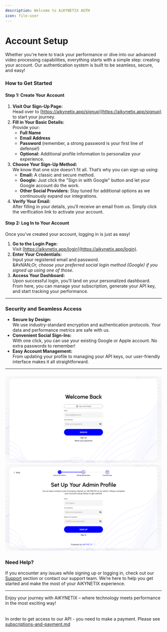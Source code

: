 ```yaml
---
description: Welcome to AiKYNETIX AUTH
icon: file-user
---
```


# Account Setup

Whether you're here to track your performance or dive into our advanced video processing capabilities, everything starts with a simple step: creating your account. Our authentication system is built to be seamless, secure, and easy!

### How to Get Started

#### Step 1: Create Your Account

1. **Visit Our Sign-Up Page:**\
   Head over to [https://aikynetix.app/signup](https://aikynetix.app/signup) to start your journey.
2. **Fill in Your Basic Details:**\
   Provide your:
   * **Full Name**
   * **Email Address**
   * **Password** (remember, a strong password is your first line of defense!)
   * **Optional:** Additional profile information to personalize your experience.
3. **Choose Your Sign-Up Method:**\
   We know that one size doesn’t fit all. That’s why you can sign up using:
   * **Email:** A classic and secure method.
   * **Google:** Just click the "Sign in with Google" button and let your Google account do the work.
   * **Other Social Providers:** Stay tuned for additional options as we continuously expand our integrations.
4. **Verify Your Email:**\
   After filling in your details, you’ll receive an email from us. Simply click the verification link to activate your account.

#### Step 2: Log In to Your Account

Once you’ve created your account, logging in is just as easy!

1. **Go to the Login Page:**\
   Visit [https://aikynetix.app/login](https://aikynetix.app/login).
2. **Enter Your Credentials:**\
   Input your registered email and password.\
   &#xNAN;_&#x4F;r, choose your preferred social login method (Google) if you signed up using one of those._
3. **Access Your Dashboard:**\
   Upon successful login, you’ll land on your personalized dashboard. From here, you can manage your subscription, generate your API key, and start tracking your performance.

***

### Security and Seamless Access

* **Secure by Design:**\
  We use industry-standard encryption and authentication protocols. Your data and performance metrics are safe with us.
* **Convenient Social Sign-Ins:**\
  With one click, you can use your existing Google or Apple account. No extra passwords to remember!
* **Easy Account Management:**\
  From updating your profile to managing your API keys, our user-friendly interface makes it all straightforward.

***

### <img src="../../.gitbook/assets/login (1).png" alt="" data-size="original"> <img src="../../.gitbook/assets/signup (1).png" alt="" data-size="original">

### Need Help?

If you encounter any issues while signing up or logging in, check out our [Support](../../support.md) section or contact our support team. We’re here to help you get started and make the most of your AiKYNETIX experience.

***

Enjoy your journey with AiKYNETIX – where technology meets performance in the most exciting way!\
\
\
In order to get access to our API - you need to make a payment. Please see [subscriptions-and-payment.md](subscriptions-and-payment.md "mention")
